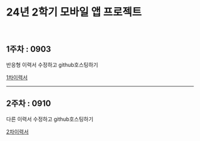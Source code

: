 # 24년 2학기 모바일 앱 프로젝트
<br>

## 1주차 : 0903
반응형 이력서 수정하고 github호스팅하기

[1차이력서](https://99jeonjongmin.github.io/hybrid/0903)

---
## 2주차 : 0910
다른 이력서 수정하고 github호스팅하기

[2차이력서](https://99jeonjongmin.github.io/hybrid/0910)

